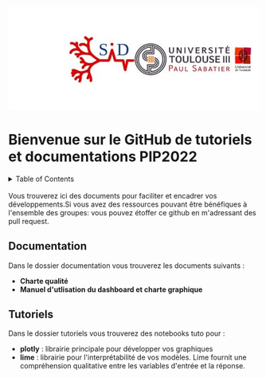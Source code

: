 <div align="center">
    <img src="IMAGES/UPSID2.jpg" alt="Logo" "height="500">
</div>

# Bienvenue sur le GitHub de tutoriels et documentations PIP2022

<!-- TABLE OF CONTENTS -->
<details>
  <summary>Table of Contents</summary>
  <ol>
    <li>
      <a href="#Documentation">Documentation</a>
    </li>
    <li>
      <a href="#travail-preparatoire">Travail préparatoire</a>
    </li>
</details>
<br/>
Vous trouverez ici des documents pour faciliter et encadrer vos développements.Si vous avez des ressources pouvant être bénéfiques à l'ensemble des groupes: vous pouvez étoffer ce github en m'adressant des pull request.

## Documentation 
Dans le dossier documentation vous trouverez les documents suivants :
* **Charte qualité**
* **Manuel d'utlisation du dashboard et charte graphique**

## Tutoriels
Dans le dossier tutoriels vous trouverez des notebooks tuto pour :
* **plotly** : librairie principale pour développer vos graphiques
* **lime** : librairie pour l'interprétabilité de vos modèles. Lime fournit une compréhension qualitative entre les variables d'entrée et la réponse.
